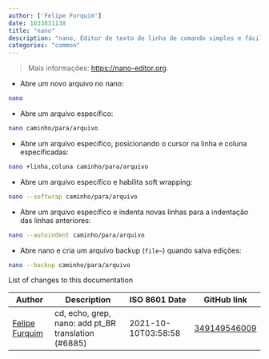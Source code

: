 ```yaml
---
author: ['Felipe Furquim']
date: 1633831138
title: "nano"
description: "nano, Editor de texto de linha de comando simples e fácil de usar. Um clone melhorado e gratuito de Pico."
categories: "common"
---
```

> Mais informações: <https://nano-editor.org>.

- Abre um novo arquivo no nano:

```bash
nano
```

- Abre um arquivo específico:

```bash
nano caminho/para/arquivo
```

- Abre um arquivo específico, posicionando o cursor na linha e coluna especificadas:

```bash
nano +linha,coluna caminho/para/arquivo
```

- Abre um arquivo específico e habilita soft wrapping:

```bash
nano --softwrap caminho/para/arquivo
```

- Abre um arquivo específico e indenta novas linhas para a indentação das linhas anteriores:

```bash
nano --autoindent caminho/para/arquivo
```

- Abre nano e cria um arquivo backup (`file~`) quando salva edições:

```bash
nano --backup caminho/para/arquivo
```
List of changes to this documentation


Author | Description | ISO 8601 Date | GitHub link
------|-----|-----|-----
[Felipe Furquim](mailto:49817522+FvFurquim@users.noreply.github.com) | cd, echo, grep, nano: add pt_BR translation (#6885) | 2021-10-10T03:58:58 | [349149546009](https://github.com/tldr-pages/tldr/commit/349149546009f1cf27f38f63d07a153bf02c67e0)

